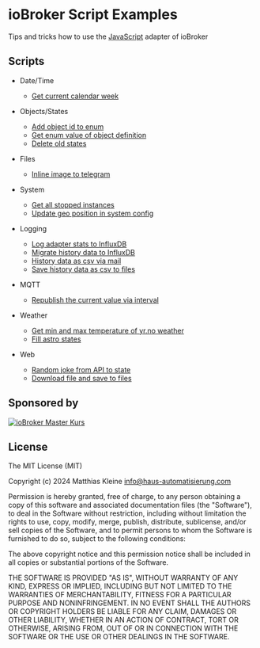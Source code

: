 # ioBroker Script Examples

Tips and tricks how to use the [JavaScript](https://github.com/ioBroker/ioBroker.javascript) adapter of ioBroker

## Scripts

- Date/Time
  - [Get current calendar week](datetime/get-calendar-week.md)

- Objects/States
  - [Add object id to enum](objects-states/add-objectid-to-enum.md)
  - [Get enum value of object definition](objects-states/enum-value-of-object-definition.md)
  - [Delete old states](objects-states/delete-old-states.md)

- Files
  - [Inline image to telegram](files/inline-image-to-telegram.md)

- System
  - [Get all stopped instances](system/get-all-stopped-instances.md)
  - [Update geo position in system config](system/update-geo-position-system-config.md)

- Logging
  - [Log adapter stats to InfluxDB](logging/log-adapter-stats-to-influxdb.md)
  - [Migrate history data to InfluxDB](logging/migrate-history-to-influxdb.md)
  - [History data as csv via mail](logging/history-as-mail-csv.md)
  - [Save history data as csv to files](logging/history-save-csv.md)

- MQTT
  - [Republish the current value via interval](mqtt/republish-current-value.md)

- Weather
  - [Get min and max temperature of yr.no weather](weather/yr-min-max-temperature.md)
  - [Fill astro states](weather/fill-astro-states.md)

- Web
  - [Random joke from API to state](web/random-joke.md)
  - [Download file and save to files](web/download-file-and-save.md)

## Sponsored by

[![ioBroker Master Kurs](https://haus-automatisierung.com/images/ads/ioBroker-Kurs.png?2024)](https://haus-automatisierung.com/iobroker-kurs/?refid=iobroker-scripts)

## License

The MIT License (MIT)

Copyright (c) 2024 Matthias Kleine <info@haus-automatisierung.com>

Permission is hereby granted, free of charge, to any person obtaining a copy
of this software and associated documentation files (the "Software"), to deal
in the Software without restriction, including without limitation the rights
to use, copy, modify, merge, publish, distribute, sublicense, and/or sell
copies of the Software, and to permit persons to whom the Software is
furnished to do so, subject to the following conditions:

The above copyright notice and this permission notice shall be included in
all copies or substantial portions of the Software.

THE SOFTWARE IS PROVIDED "AS IS", WITHOUT WARRANTY OF ANY KIND, EXPRESS OR
IMPLIED, INCLUDING BUT NOT LIMITED TO THE WARRANTIES OF MERCHANTABILITY,
FITNESS FOR A PARTICULAR PURPOSE AND NONINFRINGEMENT. IN NO EVENT SHALL THE
AUTHORS OR COPYRIGHT HOLDERS BE LIABLE FOR ANY CLAIM, DAMAGES OR OTHER
LIABILITY, WHETHER IN AN ACTION OF CONTRACT, TORT OR OTHERWISE, ARISING FROM,
OUT OF OR IN CONNECTION WITH THE SOFTWARE OR THE USE OR OTHER DEALINGS IN
THE SOFTWARE.
